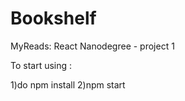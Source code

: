 # Bookshelf
MyReads: React Nanodegree -  project 1

To start using :


1)do npm install
2)npm start
